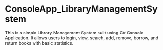 # ConsoleApp_LibraryManagementSystem
This is a simple Library Management System built using C# Console Application. It allows users to login, view, search, add, remove, borrow, and return books with basic statistics.
